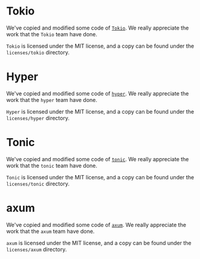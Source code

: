 # Tokio

We've copied and modified some code of [`Tokio`](https://github.com/tokio-rs/tokio).
We really appreciate the work that the `Tokio` team have done.

`Tokio` is licensed under the MIT license, and a copy can be found under the `licenses/tokio` directory.

# Hyper

We've copied and modified some code of [`hyper`](https://github.com/hyperium/hyper).
We really appreciate the work that the `hyper` team have done.

`Hyper` is licensed under the MIT license, and a copy can be found under the `licenses/hyper` directory.

# Tonic

We've copied and modified some code of [`tonic`](https://github.com/hyperium/tonic).
We really appreciate the work that the `tonic` team have done.

`Tonic` is licensed under the MIT license, and a copy can be found under the `licenses/tonic` directory.

# axum

We've copied and modified some code of [`axum`](https://github.com/tokio-rs/axum).
We really appreciate the work that the `axum` team have done.

`axum` is licensed under the MIT license, and a copy can be found under the `licenses/axum` directory.

